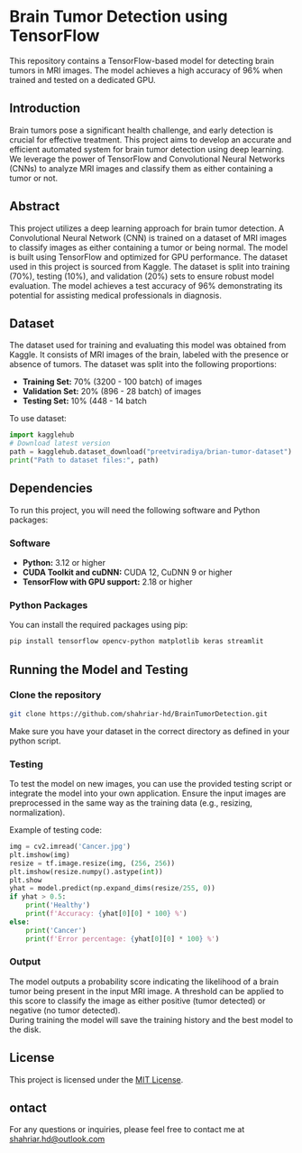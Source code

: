 # Brain Tumor Detection using TensorFlow

This repository contains a TensorFlow-based model for detecting brain tumors in MRI images. The model achieves a high accuracy of 96% when trained and tested on a dedicated GPU.

## Introduction

Brain tumors pose a significant health challenge, and early detection is crucial for effective treatment. This project aims to develop an accurate and efficient automated system for brain tumor detection using deep learning. We leverage the power of TensorFlow and Convolutional Neural Networks (CNNs) to analyze MRI images and classify them as either containing a tumor or not.

## Abstract

This project utilizes a deep learning approach for brain tumor detection. A Convolutional Neural Network (CNN) is trained on a dataset of MRI images to classify images as either containing a tumor or being normal. The model is built using TensorFlow and optimized for GPU performance. The dataset used in this project is sourced from Kaggle. The dataset is split into training (70%), testing (10%), and validation (20%) sets to ensure robust model evaluation. The model achieves a test accuracy of 96% demonstrating its potential for assisting medical professionals in diagnosis.

## Dataset

The dataset used for training and evaluating this model was obtained from Kaggle. It consists of MRI images of the brain, labeled with the presence or absence of tumors. The dataset was split into the following proportions:

*   **Training Set:** 70% (3200 - 100 batch) of images
*   **Validation Set:** 20% (896 - 28 batch) of images
*   **Testing Set:** 10% (448 - 14 batch

To use dataset:
```python
import kagglehub
# Download latest version
path = kagglehub.dataset_download("preetviradiya/brian-tumor-dataset")
print("Path to dataset files:", path)
```

## Dependencies

To run this project, you will need the following software and Python packages:

### Software

*   **Python:** 3.12 or higher
*   **CUDA Toolkit and cuDNN:** CUDA 12, CuDNN 9 or higher
*   **TensorFlow with GPU support:** 2.18 or higher

### Python Packages

You can install the required packages using pip:

```bash
pip install tensorflow opencv-python matplotlib keras streamlit
```

## Running the Model and Testing

### Clone the repository

```bash
git clone https://github.com/shahriar-hd/BrainTumorDetection.git
```

Make sure you have your dataset in the correct directory as defined in your python script.

### Testing

To test the model on new images, you can use the provided testing script or integrate the model into your own application. Ensure the input images are preprocessed in the same way as the training data (e.g., resizing, normalization).

Example of testing code:

```python
img = cv2.imread('Cancer.jpg')
plt.imshow(img)
resize = tf.image.resize(img, (256, 256))
plt.imshow(resize.numpy().astype(int))
plt.show
yhat = model.predict(np.expand_dims(resize/255, 0))
if yhat > 0.5:
    print('Healthy')
    print(f'Accuracy: {yhat[0][0] * 100} %')
else:
    print('Cancer')
    print(f'Error percentage: {yhat[0][0] * 100} %')
```

### Output
The model outputs a probability score indicating the likelihood of a brain tumor being present in the input MRI image. A threshold can be applied to this score to classify the image as either positive (tumor detected) or negative (no tumor detected). </br>
During training the model will save the training history and the best model to the disk.

## License

This project is licensed under the [MIT License](https://github.com/shahriar-hd/BrainTumorDetection/blob/main/LICENSE).

## ontact
For any questions or inquiries, please feel free to contact me at [shahriar.hd@outlook.com](mailto:shahriar.hd@outlook.com)
